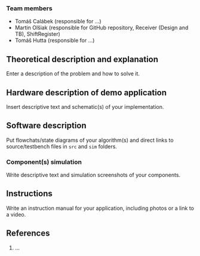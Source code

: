 ### Team members

* Tomáš Calábek (responsible for ...)
* Martin Olšiak (responsible for GitHub repository, Receiver (Design and TB), ShiftRegister)
* Tomáš Hutta (responsible for ...)

## Theoretical description and explanation

Enter a description of the problem and how to solve it.

## Hardware description of demo application

Insert descriptive text and schematic(s) of your implementation.

## Software description

Put flowchats/state diagrams of your algorithm(s) and direct links to source/testbench files in `src` and `sim` folders. 

### Component(s) simulation

Write descriptive text and simulation screenshots of your components.

## Instructions

Write an instruction manual for your application, including photos or a link to a video.

## References

1. ...

